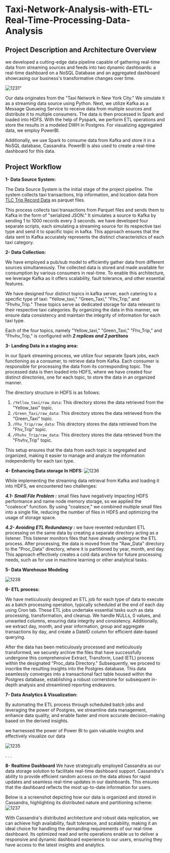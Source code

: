 # Taxi-Network-Analysis-with-ETL-Real-Time-Processing-Data-Analysis

## Project Description and Architecture Overview
we developed a cutting-edge data pipeline capable of gathering real-time data from streaming sources and feeds into two dynamic dashboards: a real-time dashboard on a NoSQL Database and an aggregated dashboard showcasing our business's transformative changes over time.

![1231“](https://github.com/islamyounis/Taxi-Network-Analysis-with-ETL-Real-Time-Processing-Data-Analysis/assets/83661639/e769e904-f6fe-48b2-95b1-43d11663e5e2)


Our data originates from the "Taxi Network in New York City." We simulate it as a streaming data source using Python. Next, we utilize Kafka as a Message Queueing Service to receive data from multiple sources and distribute it to multiple consumers. The data is then processed in Spark and loaded into HDFS. With the help of Pyspark, we perform ETL operations and store the results in a modeled DWH in Postgres. For visualizing aggregated data, we employ PowerBI.

Additionally, we use Spark to consume data from Kafka and store it in a NoSQL database, Cassandra. PowerBI is also used to create a real-time dashboard for this data.


## Project Workflow
**1- Data Source System:**

The Data Source System is the initial stage of the project pipeline. The system collects taxi transactions, trip information, and location data from [TLC Trip Record Data](https://www.nyc.gov/site/tlc/about/tlc-trip-record-data.page) as parquet files.

This process collects taxi transactions from Parquet files and sends them to Kafka in the form of "serialized JSON." It simulates a source to Kafka by sending 1 to 1000 records every 3 seconds.
we have developed four separate scripts, each simulating a streaming source for its respective taxi type and send it to spacific topic in kafka. This approach ensures that the data sent to Kafka accurately represents the distinct characteristics of each taxi category.



**2- Data Collection:**

We have employed a pub/sub model to efficiently gather data from different sources simultaneously. The collected data is stored and made available for consumption by various consumers in real-time. To enable this architecture, we leverage Kafka as it offers scalability, fault tolerance, and other essential features. 

We have designed four distinct topics in kafka server, each catering to a specific type of taxi: "Yellow_taxi," "Green_Taxi," "Fhv_Trip," and "Fhvhv_Trip." These topics serve as dedicated storage for data relevant to their respective taxi categories. By organizing the data in this manner, we ensure data consistency and maintain the integrity of information for each taxi type.

Each of the four topics, namely "Yellow_taxi," "Green_Taxi," "Fhv_Trip," and "Fhvhv_Trip," is configured with ***2 replicas and 2 partitons***



**3- Landing Data in a staging area:**

In our Spark streaming process, we utilize four separate Spark jobs, each functioning as a consumer, to retrieve data from Kafka. Each consumer is responsible for processing the data from its corresponding topic. The processed data is then loaded into HDFS, where we have created four distinct directories, one for each topic, to store the data in an organized manner.

The directory structure in HDFS is as follows:

1. `/Yellow_taxi/raw_data`: This directory stores the data retrieved from the "Yellow_taxi" topic.
2. `/Green_Taxi/raw_data`: This directory stores the data retrieved from the "Green_Taxi" topic.
3. `/Fhv_Trip/raw_data`: This directory stores the data retrieved from the "Fhv_Trip" topic.
4. `/Fhvhv_Trip/raw_data`: This directory stores the data retrieved from the "Fhvhv_Trip" topic.

This setup ensures that the data from each topic is segregated and organized, making it easier to manage and analyze the information independently for each taxi type.



**4- Enhancing Data storage In HDFS:**
![1236](https://github.com/islamyounis/Taxi-Network-Analysis-with-ETL-Real-Time-Processing-Data-Analysis/assets/83661639/fecc8ccf-9e0d-4783-ab3d-72a899ec1ff8)



While implementing the streaming data retrieval from Kafka and loading it into HDFS, we encountered two challenges:

  ***4.1- Small File Problem :*** 
   small files have negatively impacting HDFS performance and name node memory storage, so we applied the "coalesce" function. By using "coalesce," we combined multiple small files into a single file, reducing the number of files in HDFS and optimizing the usage of storage space.

  ***4.2- Avoiding ETL Redundancy :***
   we have revented redundant ETL processing on the same data by creating a separate directory acting as a listener. This listener monitors files that have already undergone the ETL process. After processing, the data is moved from the "Raw_Data" directory to the "Proc_Data" directory, where it is partitioned by year, month, and day. This approach effectively creates a cold data archive for future processing needs, such as for use in machine learning or other analytical tasks.



**5- Data Warehouse Modeling**

![1238](https://github.com/islamyounis/Taxi-Network-Analysis-with-ETL-Real-Time-Processing-Data-Analysis/assets/83661639/70fd47b7-03a7-4826-a002-aef9d42fb09a)



**6- ETL process:**

We have meticulously designed an ETL job for each type of data to execute as a batch processing operation, typically scheduled at the end of each day using Cron tab. These ETL jobs undertake essential tasks such as data processing, transformation, and cleanup. We handle NULLs, 0 values, and unwanted columns, ensuring data integrity and consistency. Additionally, we extract day, month, and year information, group and aggregate transactions by day, and create a DateID column for efficient date-based querying.


After the data has been meticulously processed and meticulously transformed, we securely archive the files that have successfully undergone this comprehensive Extract, Transform, Load (ETL) process within the designated "Proc_data Directory." Subsequently, we proceed to inscribe the resulting insights into the Postgres database. This data seamlessly converges into a transactional fact table housed within the Postgres database, establishing a robust cornerstone for subsequent in-depth analysis and streamlined reporting endeavors.



**7- Data Analytics & Visualization:**

By automating the ETL process through scheduled batch jobs and leveraging the power of Postgres, we streamline data management, enhance data quality, and enable faster and more accurate decision-making based on the derived insights.

we harnessed the power of Power BI to gain valuable insights and effectively visualize our data

![1235](https://github.com/islamyounis/Taxi-Network-Analysis-with-ETL-Real-Time-Processing-Data-Analysis/assets/83661639/5b154e12-642c-4849-8265-20a0bfe949ce)




.
.
.

**8- Realtime Dashboard**
We have strategically employed Cassandra as our data storage solution to facilitate real-time dashboard support. Cassandra's ability to provide efficient random access on the data allows for rapid updates and seamless real-time updates in our dashboards. This ensures that the dashboard reflects the most up-to-date information for users.

Below is a screenshot depicting how our data is organized and stored in Cassandra, highlighting its distributed nature and partitioning scheme:
![1237](https://github.com/islamyounis/Taxi-Network-Analysis-with-ETL-Real-Time-Processing-Data-Analysis/assets/83661639/a7a2d64e-c344-4803-a50c-66448369ac5b)


With Cassandra's distributed architecture and robust data replication, we can achieve high availability, fault tolerance, and scalability, making it an ideal choice for handling the demanding requirements of our real-time dashboard. Its optimized read and write operations enable us to deliver a responsive and dynamic dashboard experience to our users, ensuring they have access to the latest insights and analytics.
